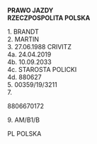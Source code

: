 **PRAWO JAZDY**  
**RZECZPOSPOLITA POLSKA**

1\. BRANDT<br>
2\. MARTIN<br>
3\. 27.06.1988 CRIVITZ<br>
4a\. 24.04.2019<br>
4b\. 10.09.2033<br>
4c\. STAROSTA POLICKI<br>
4d\. 880627<br>
5\. 00359/19/3211<br>
7\.

8806670172

9\. AM/B1/B

PL
POLSKA
